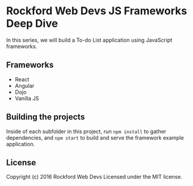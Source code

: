 # Rockford Web Devs JS Frameworks Deep Dive

In this series, we will build a To-do List application using JavaScript frameworks.


## Frameworks

+ React
+ Angular
+ Dojo
+ Vanilla JS


## Building the projects

Inside of each subfolder in this project, run `npm install` to gather dependencies, and `npm start` to build and serve the framework example application.


## License
Copyright (c) 2016 Rockford Web Devs
Licensed under the MIT license.
